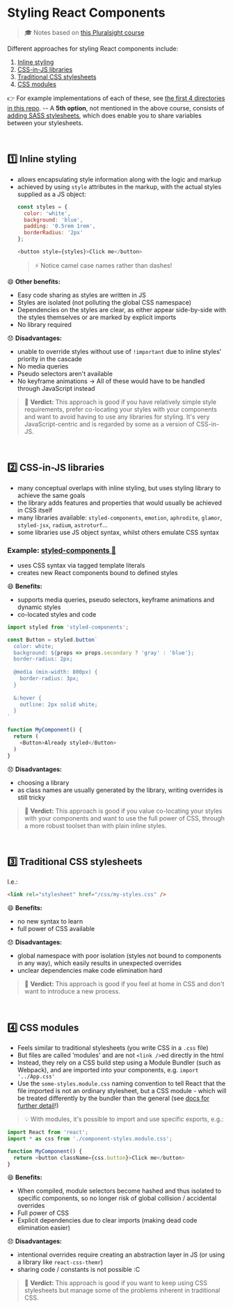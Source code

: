 # Styling React Components
> :mortar_board: Notes based on [this Pluralsight course](https://app.pluralsight.com/library/courses/react-components-styling/table-of-contents)

Different approaches for styling React components include:
1. [Inline styling](#one-inline-styling)
1. [CSS-in-JS libraries](#two-css-in-js-libraries)
1. [Traditional CSS stylesheets](#three-traditional-css-stylesheets)
1. [CSS modules](#four-css-modules)

:point_right: For example implementations of each of these, see [the first 4 directories in this repo](https://github.com/jaketrent/styling-react-components). -- A **5th option**, not mentioned in the above course, consists of [adding SASS stylesheets](https://create-react-app.dev/docs/adding-a-sass-stylesheet), which does enable you to share variables between your stylesheets.

</br>

## :one: Inline styling
- allows encapsulating style information along with the logic and markup
- achieved by using `style` attributes in the markup, with the actual styles supplied as a JS object:
  ```js
  const styles = {
    color: 'white',
    background: 'blue',
    padding: '0.5rem 1rem',
    borderRadius: '2px'
  };
  
  <button style={styles}>Click me</button>
  ```
  > :zap: Notice camel case names rather than dashes!

:smile: **Other benefits:**
- Easy code sharing as styles are written in JS
- Styles are isolated (not polluting the global CSS namespace)
- Dependencies on the styles are clear, as either appear side-by-side with the styles themselves or are marked by explicit imports
- No library required

:disappointed: **Disadvantages:**
- unable to override styles without use of `!important` due to inline styles' priority in the cascade
- No media queries
- Pseudo selectors aren't available
- No keyframe animations
-> All of these would have to be handled through JavaScript instead

> :pencil: **Verdict:** This approach is good if you have relatively simple style requirements, prefer co-locating your styles with your components and want to avoid having to use any libraries for styling. It's very JavaScript-centric and is regarded by some as a version of CSS-in-JS.

</br>


## :two: CSS-in-JS libraries
- many conceptual overlaps with inline styling, but uses styling library to achieve the same goals
- the library adds features and properties that would usually be achieved in CSS itself
- many libraries available: `styled-components`, `emotion`, `aphrodite`, `glamor`, `styled-jsx`, `radium`, `astroturf`...
- some libraries use JS object syntax, whilst others emulate CSS syntax

### Example: [styled-components :nail_care:](https://styled-components.com/)
- uses CSS syntax via tagged template literals
- creates new React components bound to defined styles

:smile: **Benefits:**
- supports media queries, pseudo selectors, keyframe animations and dynamic styles
- co-located styles and code

```js
import styled from 'styled-components';

const Button = styled.button`
  color: white;
  background: ${props => props.secondary ? 'gray' : 'blue'};
  border-radius: 2px;
  
  @media (min-width: 800px) {
    border-radius: 3px;
  }
  
  &:hover {
    outline: 2px solid white;
  }
`

function MyComponent() {
  return (
    <Button>Already styled</Button>
  )
}
```

:disappointed: **Disadvantages:**
- choosing a library
- as class names are usually generated by the library, writing overrides is still tricky

> :pencil: **Verdict:** This approach is good if you value co-locating your styles with your components and want to use the full power of CSS, through a more robust toolset than with plain inline styles.

</br>


## :three: Traditional CSS stylesheets
I.e.:
```html
<link rel="stylesheet" href="/css/my-styles.css" />
```

:smile: **Benefits:**
- no new syntax to learn
- full power of CSS available

:disappointed: **Disadvantages:**
- global namespace with poor isolation (styles not bound to components in any way), which easily results in unexpected overrides
- unclear dependencies make code elimination hard

> :pencil: **Verdict:** This approach is good if you feel at home in CSS and don't want to introduce a new process.

</br>


## :four: CSS modules
- Feels similar to traditional stylesheets (you write CSS in a `.css` file)
- But files are called 'modules' and are not `<link />`ed directly in the html
- Instead, they rely on a CSS build step using a Module Bundler (such as Webpack), and are imported into your components, e.g. `import '../App.css'`
- Use the `some-styles.module.css` naming convention to tell React that the file imported is not an ordinary stylesheet, but a CSS module - which will be treated differently by the bundler than the general (see [docs for further detail](https://create-react-app.dev/docs/adding-a-css-modules-stylesheet)!)

> :bulb: With modules, it's possible to import and use specific exports, e.g.:
```js
import React from 'react';
import * as css from './component-styles.module.css';

function MyComponent() {
  return <button className={css.button}>Click me</button>
}
```

:smile: **Benefits:**
- When compiled, module selectors become hashed and thus isolated to specific components, so no longer risk of global collision / accidental overrides
- Full power of CSS
- Explicit dependencies due to clear imports (making dead code elimination easier)

:disappointed: **Disadvantages:**
- intentional overrides require creating an abstraction layer in JS (or using a library like `react-css-themr`)
- sharing code / constants is not possible :C


> :pencil: **Verdict:** This approach is good if you want to keep using CSS stylesheets but manage some of the problems inherent in traditional CSS.

